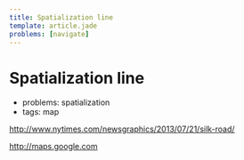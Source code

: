 ```yaml
---
title: Spatialization line
template: article.jade
problems: [navigate]
---
```



# Spatialization line

* problems: spatialization
* tags: map

http://www.nytimes.com/newsgraphics/2013/07/21/silk-road/

http://maps.google.com
